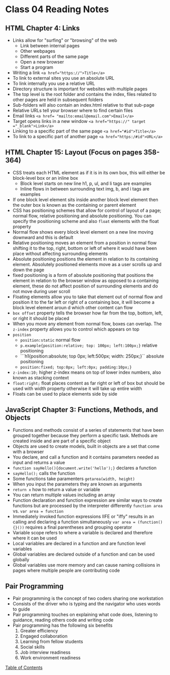 # Class 04 Reading Notes

## HTML Chapter 4: Links
* Links allow for "surfing" or "browsing" of the web
    * Link between internal pages
    * Other webpages
    * Different parts of the same page
    * Open a new browser
    * Start a program
* Writing a link ```<a href="https://">Title</a>```
* To link to external sites you use an absolute URL
* To link internally you use a relative URL
* Directory structure is important for websites with multiple pages
* The top level is the root folder and contains the index, files related to other pages are held in subsequent folders
* Sub-folders will also contain an index.html relative to that sub-page
* Relative URLs tell your browser where to find certain files
* Email links ```<a href= "mailto:email@email.com">Email</a>```
* Target opens links in a new window ```<a href="https://" target ="_blank">Link</a>```
* Linking to a specific part of the same page ```<a href="#id">Title</a>```
* To link to a specific part of another page ```<a href="https:/#id">URL</a>```

## HTML Chapter 15: Layout (Focus on pages 358-364)
* CSS treats each HTML element as if it is in its own box, this will either be block-level box or an inline box
    * Block level starts on new line h1, p, ul, and li tags are examples
    * Inline flows in between surrounding text img, b, and i tags are examples
* If one block level element sits inside another block level element then the outer box is known as the containing or parent element
* CSS has positioning schemes that allow for control of layout of a page; normal flow, relative positioning and absolute positioning. You can specify the positioning scheme and also ```float``` elements with the float property
* Normal flow shows every block level element on a new line moving downward and this is default
* Relative positioning moves an element from a position in normal flow shifting it to the top, right, bottom or left of where it would have been place without affecting surrounding elements
* Absolute positioning positions the element in relation to its containing element. Absolutely positioned elements move as a user scrolls up and down the page
* fixed positioning is a form of absolute positioning that positions the element in relation to the browser window as opposed to a containing element, these do not affect position of surrounding elements and do not move during user scroll
* Floating elements allow you to take that element out of normal flow and position it to the far left or right of a containing box, it will become a block level element aroun d which other content can flow
* ```box offset``` property tells the browser how far from the top, bottom, left, or right it should be placed
* When you move any element from normal flow, boxes can overlap. The ```z-index``` property allows you to control which appears on top
* ```position```
    * ```position:static``` normal flow
    * ```p.example{position:relative; top: 100px; left:100px;}``` relative positioning
    * ```h1{position:absolute; top 0px; left:500px; width: 250px;}`` absolute positioning
    * ```position:fixed; top:0px; left:0px; padding:10px;}```
* ```z-index:10;``` higher z-index means on top of lower index numbers, also known as stacking context
* ```float:right;``` float places content as far right or left of box but should be used with width property otherwise it will take up entire width
* Floats can be used to place elements side by side

## JavaScript Chapter 3: Functions, Methods, and Objects
* Functions and methods consist of a series of statements that have been grouped together because they perform a specific task. Methods are created inside and are part of a specific object
* Objects are used to create models, built in objects are a set that come with a browser
* You declare, and call a function and it contains parameters needed as input and returns a value
* ```function sayHello(){document.write('hello');}``` declares a function
* ```sayHello();``` calls the function
* Some functions take paramenters ```getarea(width, height)```
* When you input the parameters they are known as arguments
* ```return x``` how to return a value or variable
* You can return multiple values including an array
* Function declaration and function expression are similar ways to create functions but are processed by the interpreter differently ```function area``` vs. ```var area = function```
* Immediately invoked function expressions IIFE or "iffy" results in an calling and declaring a function simultaneously ```var area = (function(){}())``` requires a final parentheses and grouping operator
* Variable scope refers to where a variable is declared and therefore where it can be used
* Local variables are declared in a function and are function level variables
* Global variables are declared outside of a function and can be used globally
* Global variables use more memory and can cause naming collisions in pages where multiple people are contributing code

## Pair Programming
* Pair programming is the concept of two coders sharing one workstation
* Consists of the driver who is typing and the navigator who uses words to guide
* Pair programming touches on explaining what code does, listening to guidance, reading others code and writing code
* Pair programming has the following six benefits
    1. Greater efficiency
    1. Engaged collaboration
    1. Learning from fellow students
    1. Social skills
    1. Job interview readiness
    1. Work environment readiness


[Table of Contents](README.md)